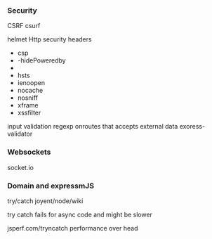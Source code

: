 ### Security

CSRF csurf

helmet Http security headers
- csp
- -hidePoweredby
- 
- hsts
- ienoopen
- nocache
- nosniff
- xframe
- xssfilter


input validation 
regexp onroutes that accepts external data 
exoress-validator
### Websockets

socket.io

### Domain and expressmJS
try/catch
joyent/node/wiki

try catch fails for async code
and might be slower

jsperf.com/tryncatch performance over head



